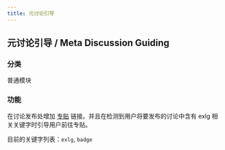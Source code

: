 ```yaml
---
title: 元讨论引导
---
```


## 元讨论引导 / Meta Discussion Guiding

### 分类

普通模块

### 功能

在讨论发布处增加 [专贴](https://www.luogu.com.cn/discuss/432028) 链接。并且在检测到用户将要发布的讨论中含有 exlg 相关关键字时引导用户前往专贴。

目前的关键字列表：`exlg`, `badge`

